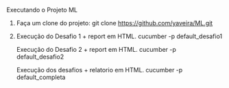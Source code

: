 Executando o Projeto ML

1. Faça um clone do projeto:
   git clone https://github.com/yaveira/ML.git

2. Execução do Desafio 1 + report em HTML.
   cucumber -p default_desafio1

   Execução do Desafio 2 + report em HTML.
   cucumber -p default_desafio2

   Execução dos desafios + relatorio em HTML.
   cucumber -p default_completa
